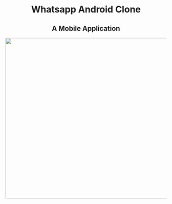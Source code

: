 <h1 align="center" id="title">Whatsapp Android Clone</h1>
<h2 align="center">A Mobile Application</h2>
<img src="https://www.jkard.com/wp-content/uploads/2021/05/PicsArt_05-14-02.23.00-768x640.jpg"  width="900px" height="500px/">

